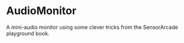 # AudioMonitor
A mini-audio monitor using some clever tricks from the SensorArcade playground book.
